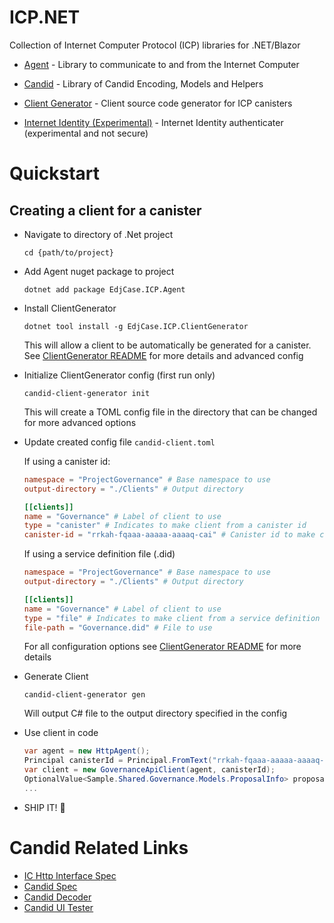 # ICP.NET

Collection of Internet Computer Protocol (ICP) libraries for .NET/Blazor

- [Agent](src/Agent/README.md) - Library to communicate to and from the Internet Computer

- [Candid](src/Candid/README.md) - Library of Candid Encoding, Models and Helpers

- [Client Generator](src/ClientGenerator/README.md) - Client source code generator for ICP canisters

- [Internet Identity (Experimental)](src/InternetIdentity/README.md) - Internet Identity authenticater (experimental and not secure)

# Quickstart

## Creating a client for a canister

- Navigate to directory of .Net project
  ```
  cd {path/to/project}
  ```
- Add Agent nuget package to project
  ```
  dotnet add package EdjCase.ICP.Agent
  ```
- Install ClientGenerator

  ```
  dotnet tool install -g EdjCase.ICP.ClientGenerator
  ```

  This will allow a client to be automatically be generated for a canister. See [ClientGenerator README](src/ClientGenerator/README.md) for more details and advanced config

- Initialize ClientGenerator config (first run only)
  ```
  candid-client-generator init
  ```
  This will create a TOML config file in the directory that can be changed for more advanced options
- Update created config file `candid-client.toml`

  If using a canister id:

  ```toml
  namespace = "ProjectGovernance" # Base namespace to use
  output-directory = "./Clients" # Output directory

  [[clients]]
  name = "Governance" # Label of client to use
  type = "canister" # Indicates to make client from a canister id
  canister-id = "rrkah-fqaaa-aaaaa-aaaaq-cai" # Canister id to make client for
  ```

  If using a service definition file (.did)

  ```toml
  namespace = "ProjectGovernance" # Base namespace to use
  output-directory = "./Clients" # Output directory

  [[clients]]
  name = "Governance" # Label of client to use
  type = "file" # Indicates to make client from a service definition file
  file-path = "Governance.did" # File to use
  ```

  For all configuration options see [ClientGenerator README](src/ClientGenerator/README.md) for more details

- Generate Client
  ```
  candid-client-generator gen
  ```
  Will output C# file to the output directory specified in the config
- Use client in code
  ```cs
  var agent = new HttpAgent();
  Principal canisterId = Principal.FromText("rrkah-fqaaa-aaaaa-aaaaq-cai");
  var client = new GovernanceApiClient(agent, canisterId);
  OptionalValue<Sample.Shared.Governance.Models.ProposalInfo> proposalInfo = await client.GetProposalInfo(110174);
  ...
  ```
- SHIP IT! 🚀

# Candid Related Links

- [IC Http Interface Spec](https://smartcontracts.org/docs/current/references/ic-interface-spec)
- [Candid Spec](https://github.com/dfinity/candid/blob/master/spec/Candid.md)
- [Candid Decoder](https://fxa77-fiaaa-aaaae-aaana-cai.raw.ic0.app/explain)
- [Candid UI Tester](https://a4gq6-oaaaa-aaaab-qaa4q-cai.raw.ic0.app)
